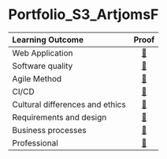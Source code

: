 # Portfolio_S3_ArtjomsF

| Learning Outcome | Proof |
|:-----------------|:-----:|
|Web Application| [🔗](https://github.com/Otrigos/Portfolio_S3_ArtjomsF/blob/main/proof/Web%20application.md)
|Software quality| [🔗](https://github.com/Otrigos/Portfolio_S3_ArtjomsF/blob/main/proof/software-quality.md)
|Agile Method| [🔗](https://github.com/Otrigos/Portfolio_S3_ArtjomsF/blob/main/proof/agile_method.md)
|CI/CD| [🔗](https://github.com/Otrigos/Portfolio_S3_ArtjomsF/blob/main/proof/CI-CD.md)
|Cultural differences and ethics| [🔗](https://github.com/Otrigos/Portfolio_S3_ArtjomsF/blob/main/proof/cultural-differences-and-ethics.md)
|Requirements and design| [🔗](https://github.com/Otrigos/Portfolio_S3_ArtjomsF/blob/main/proof/requirements-and-design.md)
|Business processes| [🔗](https://github.com/Otrigos/Portfolio_S3_ArtjomsF/blob/main/proof/business-process.md)
|Professional| [🔗](https://github.com/Otrigos/Portfolio_S3_ArtjomsF/blob/main/proof/Proffesional.md)
